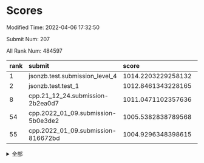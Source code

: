 # Scores

Modified Time: 2022-04-06 17:32:50

Submit Num: 207

All Rank Num: 484597

| rank |               submit               |       score        |       sigma        | pk_num |
| :--- | :--------------------------------- | :----------------- | :----------------- | :----- |
| 1    | jsonzb.test.submission_level_4     | 1014.2203229258132 | 0.8004585683958013 | 9366   |
| 2    | jsonzb.test.test_1                 | 1012.8461343228165 | 0.8283659796265136 | 9368   |
| 8    | cpp.21_12_24.submission-2b2ea0d7   | 1011.0471102357636 | 0.7908498782816538 | 9364   |
| 54   | cpp.2022_01_09.submission-5b0e3de2 | 1005.5382838789568 | 0.7117456511175944 | 9367   |
| 55   | cpp.2022_01_09.submission-816672bd | 1004.9296348398615 | 0.7116305677032593 | 9365   |


<details>
<summary>全部</summary>

| rank |                 submit                 |       score        |       sigma        | pk_num |
| :--- | :------------------------------------- | :----------------- | :----------------- | :----- |
| 1    | jsonzb.test.submission_level_4         | 1014.2203229258132 | 0.8004585683958013 | 9366   |
| 2    | jsonzb.test.test_1                     | 1012.8461343228165 | 0.8283659796265136 | 9368   |
| 3    | gobigger.level_3.submission_level_3_39 | 1011.6624938321304 | 0.7685467769636408 | 9366   |
| 4    | gobigger.level_3.submission_level_3_22 | 1011.1895490931581 | 0.7700288577032218 | 9365   |
| 5    | gobigger.level_3.submission_level_3_24 | 1011.1662357866545 | 0.7680322290218462 | 9368   |
| 6    | gobigger.level_3.submission_level_3_2  | 1011.120721365728  | 0.7669523160536331 | 9357   |
| 7    | gobigger.level_3.submission_level_3_42 | 1011.071670024764  | 0.7875111678393886 | 9367   |
| 8    | cpp.21_12_24.submission-2b2ea0d7       | 1011.0471102357636 | 0.7908498782816538 | 9364   |
| 9    | gobigger.level_3.submission_level_3_43 | 1011.0440706916633 | 0.7615319221136347 | 9365   |
| 10   | gobigger.level_3.submission_level_3_23 | 1010.9192764886399 | 0.7414392726502945 | 9362   |
| 11   | gobigger.level_3.submission_level_3_12 | 1010.9149589954792 | 0.7540574023609763 | 9366   |
| 12   | gobigger.level_3.submission_level_3_18 | 1010.8859377147837 | 0.7704103711431463 | 9363   |
| 13   | gobigger.level_3.submission_level_3_47 | 1010.8029104779314 | 0.767764392625926  | 9362   |
| 14   | gobigger.level_3.submission_level_3_21 | 1010.6374876310022 | 0.7931882835555788 | 9365   |
| 15   | gobigger.level_3.submission_level_3_19 | 1010.6148781086162 | 0.7692141603983114 | 9364   |
| 16   | gobigger.level_3.submission_level_3_45 | 1010.5143528408834 | 0.7679044470888804 | 9362   |
| 17   | gobigger.level_3.submission_level_3_20 | 1010.4493684151212 | 0.8100395089211266 | 9363   |
| 18   | gobigger.level_3.submission_level_3_41 | 1010.437559039857  | 0.7800637207418665 | 9364   |
| 19   | gobigger.level_3.submission_level_3_28 | 1010.4290155149961 | 0.7543670387954371 | 9366   |
| 20   | gobigger.level_3.submission_level_3_46 | 1010.3906126980626 | 0.7504667699874492 | 9364   |
| 21   | gobigger.level_3.submission_level_3_37 | 1010.3769048506656 | 0.7561683191015027 | 9364   |
| 22   | gobigger.level_3.submission_level_3_34 | 1010.2551833108827 | 0.7593339995181466 | 9366   |
| 23   | gobigger.level_3.submission_level_3_36 | 1010.2373509218505 | 0.7553915540199884 | 9366   |
| 24   | gobigger.level_3.submission_level_3_33 | 1010.234689151032  | 0.752047221943569  | 9361   |
| 25   | gobigger.level_3.submission_level_3_7  | 1010.1799403224663 | 0.7688118457300377 | 9361   |
| 26   | gobigger.level_3.submission_level_3_27 | 1010.1721749389351 | 0.7644106630359175 | 9361   |
| 27   | gobigger.level_3.submission_level_3_35 | 1010.1534756158667 | 0.7439629666273174 | 9364   |
| 28   | gobigger.level_3.submission_level_3_3  | 1010.1042252268207 | 0.7450145964920875 | 9365   |
| 29   | gobigger.level_3.submission_level_3_9  | 1009.9587506554824 | 0.7654676517358692 | 9368   |
| 30   | gobigger.level_3.submission_level_3_10 | 1009.953900041612  | 0.7567281729614505 | 9367   |
| 31   | gobigger.level_3.submission_level_3_14 | 1009.8884625185012 | 0.7737468514327424 | 9365   |
| 32   | gobigger.level_3.submission_level_3_31 | 1009.8504433940199 | 0.756604706925389  | 9361   |
| 33   | gobigger.level_3.submission_level_3_49 | 1009.8435559832274 | 0.7483296173953261 | 9362   |
| 34   | gobigger.level_3.submission_level_3_11 | 1009.8401581324521 | 0.7534562484015916 | 9367   |
| 35   | gobigger.level_3.submission_level_3_38 | 1009.8079028596038 | 0.7503424304031279 | 9361   |
| 36   | gobigger.level_3.submission_level_3_15 | 1009.7273784819969 | 0.7509184342877193 | 9365   |
| 37   | gobigger.level_3.submission_level_3_26 | 1009.7259343940927 | 0.7609610042010996 | 9365   |
| 38   | gobigger.level_3.submission_level_3_1  | 1009.6739214222446 | 0.7439187553057675 | 9367   |
| 39   | gobigger.level_3.submission_level_3_17 | 1009.5159980061846 | 0.7584665435219833 | 9372   |
| 40   | gobigger.level_3.submission_level_3_8  | 1009.4070525476607 | 0.7471342603095085 | 9367   |
| 41   | gobigger.level_3.submission_level_3_5  | 1009.318325939197  | 0.759132310895106  | 9368   |
| 42   | gobigger.level_3.submission_level_3_25 | 1009.3157636779297 | 0.7467559930477449 | 9363   |
| 43   | gobigger.level_3.submission_level_3_30 | 1009.2995223169189 | 0.7470069182839687 | 9365   |
| 44   | gobigger.level_3.submission_level_3_6  | 1009.2961726037763 | 0.7548109399583194 | 9367   |
| 45   | gobigger.level_3.submission_level_3_16 | 1009.274353992473  | 0.7405403208777587 | 9367   |
| 46   | gobigger.level_3.submission_level_3_44 | 1009.2702249071177 | 0.7614399876518709 | 9362   |
| 47   | gobigger.level_3.submission_level_3_40 | 1009.1761966674787 | 0.7490096752459211 | 9363   |
| 48   | gobigger.level_3.submission_level_3_4  | 1009.0498455613532 | 0.7570500712396259 | 9360   |
| 49   | gobigger.level_3.submission_level_3_48 | 1008.8657345913689 | 0.7403851755648796 | 9368   |
| 50   | gobigger.level_3.submission_level_3_13 | 1008.8413202765346 | 0.74553837094187   | 9366   |
| 51   | gobigger.level_3.submission_level_3_29 | 1008.8153092507893 | 0.7562222604015522 | 9363   |
| 52   | gobigger.level_3.submission_level_3_32 | 1008.7976774829092 | 0.761034710091112  | 9361   |
| 53   | gobigger.level_3.submission_level_3_0  | 1008.5670148772554 | 0.73575750941363   | 9366   |
| 54   | cpp.2022_01_09.submission-5b0e3de2     | 1005.5382838789568 | 0.7117456511175944 | 9367   |
| 55   | cpp.2022_01_09.submission-816672bd     | 1004.9296348398615 | 0.7116305677032593 | 9365   |
| 56   | gobigger.level_1.submission_level_1_34 | 1004.5653309292364 | 0.7131198939634468 | 9361   |
| 57   | gobigger.level_1.submission_level_1_35 | 1004.4103804342828 | 0.7249974878196076 | 9366   |
| 58   | gobigger.level_1.submission_level_1_40 | 1004.3645653497066 | 0.7174866544120118 | 9359   |
| 59   | gobigger.level_1.submission_level_1_18 | 1004.2504387840327 | 0.7259985447181165 | 9361   |
| 60   | gobigger.level_1.submission_level_1_45 | 1004.0184745503984 | 0.7149367335578592 | 9367   |
| 61   | gobigger.level_1.submission_level_1_30 | 1004.0060909728115 | 0.72436716624381   | 9364   |
| 62   | gobigger.level_1.submission_level_1_7  | 1003.9886851169987 | 0.7080202185456548 | 9368   |
| 63   | gobigger.level_1.submission_level_1_3  | 1003.9875850114904 | 0.7111513812220025 | 9361   |
| 64   | gobigger.level_1.submission_level_1_47 | 1003.9825839403637 | 0.7229428894599689 | 9365   |
| 65   | gobigger.level_1.submission_level_1_37 | 1003.8355742706522 | 0.7289521556491272 | 9365   |
| 66   | gobigger.level_1.submission_level_1_27 | 1003.8275196114473 | 0.7083082311230263 | 9371   |
| 67   | gobigger.level_1.submission_level_1_19 | 1003.7804899676491 | 0.7155203976675119 | 9361   |
| 68   | gobigger.level_1.submission_level_1_8  | 1003.695831626945  | 0.7193505644390874 | 9362   |
| 69   | gobigger.level_1.submission_level_1_26 | 1003.5817191785632 | 0.7136532692226092 | 9365   |
| 70   | gobigger.level_1.submission_level_1_32 | 1003.5387462816399 | 0.7251356448473029 | 9365   |
| 71   | gobigger.level_1.submission_level_1_46 | 1003.487923875493  | 0.7200909372318955 | 9365   |
| 72   | gobigger.level_1.submission_level_1_23 | 1003.4565964340509 | 0.714362449736845  | 9368   |
| 73   | gobigger.level_1.submission_level_1_43 | 1003.4225821698973 | 0.7231590895283144 | 9364   |
| 74   | gobigger.level_1.submission_level_1_20 | 1003.4048448381926 | 0.7197535186733254 | 9368   |
| 75   | gobigger.level_1.submission_level_1_41 | 1003.3969718732392 | 0.7243898370447    | 9364   |
| 76   | gobigger.level_1.submission_level_1_5  | 1003.3049123526865 | 0.7307445438484083 | 9362   |
| 77   | gobigger.level_1.submission_level_1_36 | 1003.2748810999419 | 0.7204498028221102 | 9365   |
| 78   | gobigger.level_1.submission_level_1_28 | 1003.1829658174128 | 0.724553506907493  | 9372   |
| 79   | gobigger.level_1.submission_level_1_0  | 1003.1827904686281 | 0.714398400516043  | 9364   |
| 80   | gobigger.level_1.submission_level_1_1  | 1003.1680150683021 | 0.7246667116110976 | 9370   |
| 81   | gobigger.level_1.submission_level_1_4  | 1003.1412777304429 | 0.7098837179509366 | 9362   |
| 82   | gobigger.level_1.submission_level_1_49 | 1003.1288994768108 | 0.7211289602519452 | 9361   |
| 83   | gobigger.level_1.submission_level_1_48 | 1003.1213061151183 | 0.7112583871437117 | 9363   |
| 84   | gobigger.level_1.submission_level_1_13 | 1003.0525017135614 | 0.7141849364642424 | 9369   |
| 85   | gobigger.level_1.submission_level_1_25 | 1003.0456211373231 | 0.7219794685965437 | 9368   |
| 86   | gobigger.level_1.submission_level_1_12 | 1003.0155573451525 | 0.7075022760793377 | 9364   |
| 87   | gobigger.level_1.submission_level_1_16 | 1003.0111858337494 | 0.7019818346308903 | 9369   |
| 88   | gobigger.level_1.submission_level_1_22 | 1002.9988103336161 | 0.7153775679159797 | 9364   |
| 89   | gobigger.level_1.submission_level_1_11 | 1002.9938015774366 | 0.7173523112010513 | 9366   |
| 90   | gobigger.level_1.submission_level_1_38 | 1002.9771620011578 | 0.7146878660704316 | 9363   |
| 91   | gobigger.level_1.submission_level_1_29 | 1002.9098213102429 | 0.7252420764776027 | 9363   |
| 92   | gobigger.level_1.submission_level_1_15 | 1002.7974728324023 | 0.7087329729770043 | 9366   |
| 93   | gobigger.level_1.submission_level_1_14 | 1002.7928132886425 | 0.7090548096579126 | 9368   |
| 94   | gobigger.level_1.submission_level_1_33 | 1002.7225482810321 | 0.7162623441556178 | 9367   |
| 95   | gobigger.level_1.submission_level_1_39 | 1002.6777200120931 | 0.7271440184519945 | 9358   |
| 96   | gobigger.level_1.submission_level_1_42 | 1002.6307990389214 | 0.7134504402000116 | 9366   |
| 97   | gobigger.level_1.submission_level_1_24 | 1002.5860666094947 | 0.7136487137504977 | 9363   |
| 98   | gobigger.level_1.submission_level_1_44 | 1002.5615111282988 | 0.7127136790865629 | 9363   |
| 99   | gobigger.level_1.submission_level_1_10 | 1002.5547802465568 | 0.7097844775459891 | 9362   |
| 100  | gobigger.level_1.submission_level_1_31 | 1002.5323027223328 | 0.7117835809702502 | 9359   |
| 101  | gobigger.level_1.submission_level_1_9  | 1002.4236313216142 | 0.7139177999168129 | 9365   |
| 102  | gobigger.level_1.submission_level_1_17 | 1002.080682456175  | 0.7133217657903715 | 9363   |
| 103  | gobigger.level_1.submission_level_1_6  | 1002.0733337256985 | 0.7152961294247416 | 9365   |
| 104  | gobigger.level_1.submission_level_1_2  | 1002.022188247774  | 0.7156542943672981 | 9362   |
| 105  | gobigger.level_1.submission_level_1_21 | 1001.9106391582296 | 0.7068784248131013 | 9361   |
| 106  | gobigger.random.submission_random_39   | 997.8090936602882  | 0.7090736794046874 | 9367   |
| 107  | gobigger.random.submission_random_10   | 997.420645085373   | 0.7004057833668607 | 9360   |
| 108  | gobigger.random.submission_random_34   | 997.1408336568005  | 0.7027336624907851 | 9363   |
| 109  | gobigger.random.submission_random_7    | 996.970067854487   | 0.7142354434782396 | 9365   |
| 110  | gobigger.random.submission_random_9    | 996.9494925910351  | 0.7063870843074791 | 9367   |
| 111  | gobigger.random.submission_random_20   | 996.9256180266256  | 0.7098397621570717 | 9364   |
| 112  | gobigger.random.submission_random_6    | 996.9042096277333  | 0.7185654624129811 | 9367   |
| 113  | gobigger.random.submission_random_43   | 996.8761199536087  | 0.715836387080088  | 9368   |
| 114  | gobigger.random.submission_random_40   | 996.8538652886899  | 0.7098193014750246 | 9366   |
| 115  | gobigger.random.submission_random_48   | 996.7431750749198  | 0.7104151323518231 | 9369   |
| 116  | gobigger.random.submission_random_41   | 996.6675744234061  | 0.7064115844699369 | 9363   |
| 117  | gobigger.random.submission_random_14   | 996.5623752892043  | 0.7056856054025094 | 9361   |
| 118  | gobigger.random.submission_random_49   | 996.5466839505194  | 0.6992886692759106 | 9360   |
| 119  | gobigger.random.submission_random_12   | 996.5272210569178  | 0.7115144462101736 | 9364   |
| 120  | gobigger.random.submission_random_24   | 996.4989254956156  | 0.7057750977412329 | 9369   |
| 121  | gobigger.random.submission_random_18   | 996.4347118772273  | 0.7085089426854931 | 9362   |
| 122  | gobigger.random.submission_random_31   | 996.42596652246    | 0.7112663558984127 | 9366   |
| 123  | gobigger.random.submission_random_45   | 996.3662649036605  | 0.7186766432955843 | 9361   |
| 124  | gobigger.random.submission_random_42   | 996.3586644530714  | 0.7096804928320326 | 9360   |
| 125  | gobigger.random.submission_random_16   | 996.3111722300595  | 0.7049412233376446 | 9363   |
| 126  | gobigger.random.submission_random_0    | 996.2764349573582  | 0.7060436252968075 | 9356   |
| 127  | gobigger.random.submission_random_3    | 996.2666371950786  | 0.7156021774237045 | 9359   |
| 128  | gobigger.random.submission_random_21   | 996.2373945765669  | 0.7127336262667195 | 9367   |
| 129  | gobigger.random.submission_random_28   | 996.1339003864815  | 0.7067388727919659 | 9366   |
| 130  | gobigger.random.submission_random_25   | 996.128554760085   | 0.7065637385410006 | 9363   |
| 131  | gobigger.random.submission_random_1    | 996.0793277583078  | 0.7130615528706482 | 9366   |
| 132  | gobigger.random.submission_random_38   | 996.033726768802   | 0.6959880254020314 | 9369   |
| 133  | gobigger.random.submission_random_5    | 996.0142489791932  | 0.7100970559204561 | 9358   |
| 134  | gobigger.random.submission_random_29   | 995.9958478127467  | 0.7176843753212402 | 9365   |
| 135  | gobigger.random.submission_random_19   | 995.9627867430928  | 0.7048715324146146 | 9362   |
| 136  | gobigger.random.submission_random_13   | 995.9625324991242  | 0.7138659340471253 | 9361   |
| 137  | gobigger.random.submission_random_30   | 995.9268467143169  | 0.7197708149278765 | 9367   |
| 138  | gobigger.random.submission_random_33   | 995.874629072352   | 0.716988279972339  | 9361   |
| 139  | gobigger.random.submission_random_4    | 995.8161437656879  | 0.7036696321568134 | 9359   |
| 140  | gobigger.random.submission_random_37   | 995.8029180266333  | 0.7127294870198481 | 9364   |
| 141  | gobigger.random.submission_random_8    | 995.7787826451806  | 0.7115590351750828 | 9364   |
| 142  | gobigger.random.submission_random_26   | 995.7703829309381  | 0.7187021549744033 | 9360   |
| 143  | gobigger.random.submission_random_11   | 995.7656182197692  | 0.7173383750018876 | 9362   |
| 144  | gobigger.random.submission_random_22   | 995.7001140778801  | 0.7019028657076373 | 9363   |
| 145  | gobigger.random.submission_random_23   | 995.6866288949875  | 0.715420674183388  | 9358   |
| 146  | gobigger.random.submission_random_47   | 995.6546296251017  | 0.7148426764814949 | 9357   |
| 147  | gobigger.random.submission_random_36   | 995.5521650534864  | 0.7225048947311807 | 9360   |
| 148  | gobigger.random.submission_random_44   | 995.526700585264   | 0.71004556459361   | 9365   |
| 149  | gobigger.random.submission_random_35   | 995.4247473970195  | 0.7111581824702895 | 9360   |
| 150  | gobigger.random.submission_random_15   | 995.262141890562   | 0.7144757276535219 | 9369   |
| 151  | gobigger.random.submission_random_17   | 995.2416081801788  | 0.7213826861363568 | 9366   |
| 152  | gobigger.random.submission_random_27   | 995.0952787092435  | 0.7079882164525724 | 9361   |
| 153  | gobigger.random.submission_random_32   | 995.0158466194575  | 0.7164257139820489 | 9364   |
| 154  | gobigger.random.submission_random_46   | 994.9765953923426  | 0.7040882025449322 | 9368   |
| 155  | gobigger.random.submission_random_2    | 994.8275541621531  | 0.7267734021738834 | 9363   |
| 156  | gobigger.level_2.submission_level_2_16 | 994.2623194239228  | 0.7207523380230434 | 9365   |
| 157  | gobigger.level_2.submission_level_2_5  | 993.8658821463434  | 0.7548580526289196 | 9368   |
| 158  | gobigger.level_2.submission_level_2_47 | 993.3815065778828  | 0.7405552528410322 | 9364   |
| 159  | gobigger.level_2.submission_level_2_2  | 993.1892390067009  | 0.7399495033656057 | 9364   |
| 160  | gobigger.level_2.submission_level_2_3  | 993.0901673536835  | 0.738139181975757  | 9362   |
| 161  | gobigger.level_2.submission_level_2_32 | 992.9917030137194  | 0.7340695636821029 | 9366   |
| 162  | gobigger.level_2.submission_level_2_26 | 992.9876121088777  | 0.757585672453234  | 9365   |
| 163  | gobigger.level_2.submission_level_2_25 | 992.9383083631287  | 0.7513048316747577 | 9361   |
| 164  | gobigger.level_2.submission_level_2_48 | 992.8955026898453  | 0.738584585077667  | 9359   |
| 165  | gobigger.level_2.submission_level_2_22 | 992.8030915470531  | 0.7451437678156695 | 9363   |
| 166  | gobigger.level_2.submission_level_2_1  | 992.7872870384656  | 0.7362597074696271 | 9367   |
| 167  | gobigger.level_2.submission_level_2_6  | 992.7045459510343  | 0.7429523787959222 | 9365   |
| 168  | gobigger.level_2.submission_level_2_17 | 992.5996143475372  | 0.7516894818426221 | 9360   |
| 169  | gobigger.level_2.submission_level_2_43 | 992.4717629772446  | 0.7670914135259954 | 9357   |
| 170  | gobigger.level_2.submission_level_2_34 | 992.4664229715713  | 0.7509196617455162 | 9364   |
| 171  | gobigger.level_2.submission_level_2_20 | 992.4194773814252  | 0.7362472169017765 | 9368   |
| 172  | gobigger.level_2.submission_level_2_8  | 992.413429177224   | 0.7364928181588224 | 9368   |
| 173  | gobigger.level_2.submission_level_2_44 | 992.3482104556066  | 0.7290448231176831 | 9370   |
| 174  | gobigger.level_2.submission_level_2_45 | 992.339077276341   | 0.7624121598169398 | 9368   |
| 175  | gobigger.level_2.submission_level_2_37 | 992.2556591023392  | 0.7400463933548274 | 9369   |
| 176  | gobigger.level_2.submission_level_2_23 | 992.2285210604484  | 0.7308759705433345 | 9361   |
| 177  | gobigger.level_2.submission_level_2_31 | 992.196505004887   | 0.7364456913082705 | 9367   |
| 178  | gobigger.level_2.submission_level_2_36 | 992.186086092565   | 0.7513863393747526 | 9368   |
| 179  | gobigger.level_2.submission_level_2_11 | 992.17785554954    | 0.7429141691626513 | 9361   |
| 180  | gobigger.level_2.submission_level_2_40 | 992.1478721167534  | 0.7454763724145561 | 9365   |
| 181  | gobigger.level_2.submission_level_2_12 | 992.0724836739388  | 0.7503635021095585 | 9362   |
| 182  | gobigger.level_2.submission_level_2_15 | 992.014039561755   | 0.7720566599749673 | 9369   |
| 183  | gobigger.level_2.submission_level_2_35 | 991.9989040417353  | 0.7504352692206446 | 9364   |
| 184  | gobigger.level_2.submission_level_2_49 | 991.9827842123194  | 0.750545518572639  | 9358   |
| 185  | gobigger.level_2.submission_level_2_7  | 991.9408459435734  | 0.7488357755464264 | 9363   |
| 186  | gobigger.level_2.submission_level_2_42 | 991.8514287517486  | 0.7525905164448434 | 9369   |
| 187  | gobigger.level_2.submission_level_2_14 | 991.8266279452837  | 0.7568040600871947 | 9367   |
| 188  | gobigger.level_2.submission_level_2_39 | 991.8056230048645  | 0.7296310552840672 | 9363   |
| 189  | gobigger.level_2.submission_level_2_38 | 991.7691395864929  | 0.7526877764883124 | 9367   |
| 190  | gobigger.level_2.submission_level_2_46 | 991.7209946400961  | 0.7647518432691865 | 9364   |
| 191  | gobigger.level_2.submission_level_2_41 | 991.5692311467053  | 0.744255331382758  | 9361   |
| 192  | gobigger.level_2.submission_level_2_9  | 991.5656214560763  | 0.7596052150120726 | 9366   |
| 193  | gobigger.level_2.submission_level_2_4  | 991.4996456545973  | 0.7478719041941567 | 9368   |
| 194  | gobigger.level_2.submission_level_2_27 | 991.4217521962859  | 0.7444856225955088 | 9361   |
| 195  | gobigger.level_2.submission_level_2_33 | 991.3903210682464  | 0.7462766448593626 | 9366   |
| 196  | gobigger.level_2.submission_level_2_30 | 991.3745347956175  | 0.7477168780302503 | 9366   |
| 197  | gobigger.level_2.submission_level_2_21 | 991.3314870313959  | 0.7373999325916369 | 9367   |
| 198  | gobigger.level_2.submission_level_2_24 | 991.1805603294308  | 0.7378378061540259 | 9362   |
| 199  | gobigger.level_2.submission_level_2_10 | 991.1466678069403  | 0.7368868128104438 | 9361   |
| 200  | gobigger.level_2.submission_level_2_19 | 990.9991380834615  | 0.7781166446859443 | 9361   |
| 201  | gobigger.level_2.submission_level_2_0  | 990.9292416855841  | 0.7717307057045216 | 9368   |
| 202  | gobigger.level_2.submission_level_2_29 | 990.892787325486   | 0.747959629595728  | 9367   |
| 203  | gobigger.level_2.submission_level_2_13 | 990.8473389560918  | 0.7607689399895069 | 9363   |
| 204  | gobigger.level_2.submission_level_2_18 | 990.7687274559665  | 0.7477849869973232 | 9363   |
| 205  | gobigger.level_2.submission_level_2_28 | 989.9391355596049  | 0.7683190789623201 | 9359   |
| 206  | gobigger.none.submission_none_0        | 977.7226741854726  | 1.3122047447762726 | 9364   |
| 207  | gobigger.none.submission_none_1        | 974.8228072125003  | 1.5727603996291077 | 9363   |

</details>